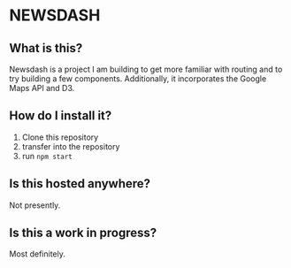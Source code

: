 # NEWSDASH

## What is this?

Newsdash is a project I am building to get more familiar with routing and to try building a few components.  Additionally, it incorporates the Google Maps API and D3.

## How do I install it?

1. Clone this repository
2. transfer into the repository
3. run `npm start`

## Is this hosted anywhere?

Not presently.

##  Is this a work in progress?

Most definitely.